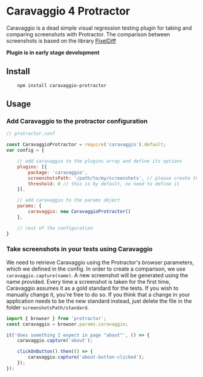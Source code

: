 # Caravaggio 4 Protractor

Caravaggio is a dead simple visual regression testing plugin for taking and comparing screenshots with Protractor.
The comparison between screenshots is based on the library [PixelDiff](https://github.com/koola/pixel-diff)

**Plugin is in early stage development**

## Install
        
        npm install caravaggio-protractor

## Usage

### Add Caravaggio to the protractor configuration

```javascript
// protractor.conf

const CaravaggioProtractor = require('caravaggio').default;
var config = {

    // add caravaggio to the plugins array and define its options
    plugins: [{
        package: 'caravaggio',
        screenshotsPath: '/path/to/my/screenshots', // please create the 'screenshots' folder if missing
        threshold: 0 // this is by default, no need to define it
    }],

    // add caravaggio to the params object
    params: {
        caravaggio: new CaravaggioProtractor()
    },

    // rest of the configuration
}
```

### Take screenshots in your tests using Caravaggio
We need to retrieve Caravaggio using the Protractor's browser parameters, which we defined in the config.
In order to create a comparison, we use `caravaggio.capture(name)`. A new screenshot will be generated using the name provided.
Every time a screenshot is taken for the first time, Caravaggio assumes it as a gold standard for the tests. If you wish to manually change it, you're free to do so.
If you think that a change in your application needs to be the new standard instead, just delete the file in the folder `screenshotsPath/standard`.

```javascript
import { browser } from 'protractor';
const caravaggio = browser.params.caravaggio;

it('does something I expect in page "about"', () => {
    caravaggio.capture('about');

    clickOnButton().then(() => {
        caravaggio.capture('about-button-clicked');
    });
});

```
    
